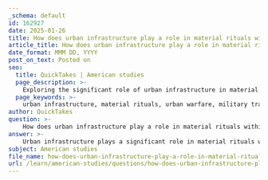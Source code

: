 ```yaml
---
_schema: default
id: 162927
date: 2025-01-26
title: How does urban infrastructure play a role in material rituals within cities?
article_title: How does urban infrastructure play a role in material rituals within cities?
date_format: MMM DD, YYYY
post_on_text: Posted on
seo:
  title: QuickTakes | American studies
  page_description: >-
    Exploring the significant role of urban infrastructure in material rituals within cities, including its impact on urban warfare, military training, cultural practices, and historical influences.
  page_keywords: >-
    urban infrastructure, material rituals, urban warfare, military training, material economy, architectural artifacts, urban complexity, cultural context, historical narratives, public spaces, social rituals, urban design
author: QuickTakes
question: >-
    How does urban infrastructure play a role in material rituals within cities?
answer: >-
    Urban infrastructure plays a significant role in material rituals within cities, particularly in the context of urban warfare and military training. The gathered information highlights several key aspects of this relationship:\n\n1. **Material Economy and Urban Warfare**: Urban environments serve as extensive material economies where architectural artifacts are utilized as sacrificial objects in ongoing rituals of construction and destruction. This dynamic is particularly evident in military urbanism, where simulated urban environments are created for training purposes. These sites function as urban-scaled armatures, providing a material library that reflects various building techniques and materials from around the world.\n\n2. **Testing and Infiltration**: The infrastructure of these simulated cities is not merely for aesthetic purposes; it serves as a testing ground for military operatives. The buildings and urban layouts are designed to mimic real-world urban challenges, allowing military personnel to practice infiltration techniques and develop strategies to exploit vulnerabilities in urban settings. This process reinforces anti-urban doctrines by treating the urban landscape as a series of obstacles that can be navigated and manipulated.\n\n3. **Cultural and Historical Context**: Beyond military applications, urban infrastructure is deeply intertwined with cultural and historical contexts. The design and layout of cities often reflect societal values, religious practices, and historical narratives. For instance, the placement of sacred structures and the overall urban design can dictate the social and spiritual life of a community. This interplay between culture and infrastructure shapes the material rituals that occur within urban spaces, influencing how communities interact with their environment.\n\n4. **Urban Complexity and Rituals**: The complexity of urban environments contributes to the rituals that take place within them. As cities evolve, the material composition of buildings and public spaces can oscillate between authentic construction and theatrical representations. This duality creates a backdrop for various social rituals, from daily commutes to religious gatherings, where the infrastructure itself becomes a participant in the cultural narrative of the city.\n\nIn summary, urban infrastructure is not just a physical framework for city life; it is a critical component of the material rituals that define urban existence. Whether through military training, cultural practices, or historical influences, the built environment shapes and is shaped by the rituals that occur within it, highlighting the intricate relationship between infrastructure and urban life.
subject: American studies
file_name: how-does-urban-infrastructure-play-a-role-in-material-rituals-within-cities.md
url: /learn/american-studies/questions/how-does-urban-infrastructure-play-a-role-in-material-rituals-within-cities
---
```


&nbsp;